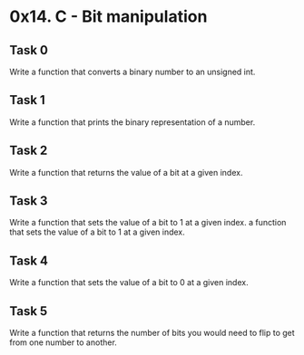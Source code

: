 # 0x14. C - Bit manipulation
## Task 0
  Write a function that converts a binary number to an unsigned int.
## Task 1
  Write a function that prints the binary representation of a number.
## Task 2
  Write a function that returns the value of a bit at a given index.
## Task 3
  Write a function that sets the value of a bit to 1 at a given index. a function that sets the value of a bit to 1 at a given index.
## Task 4
  Write a function that sets the value of a bit to 0 at a given index.
## Task 5
  Write a function that returns the number of bits you would need to flip to get from one number to another.
